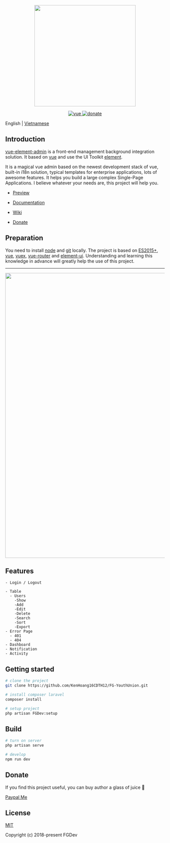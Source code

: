 <p align="center">
  <!-- Logo -->
  <img width="320" src="https://image.ibb.co/g8MGNf/FGDev-Logo.png">
</p>

<p align="center">
  <a href="https://github.com/vuejs/vue">
    <img src="https://img.shields.io/badge/vue-2.5.17-brightgreen.svg" alt="vue">
  </a>
  <a href="https://www.paypal.me/KenHoangDev">
    <img src="https://img.shields.io/badge/%24-donate-ff69b4.svg" alt="donate">
  </a>
</p>

English | [Vietnamese](./README.vi.md)

## Introduction

[vue-element-admin](http://panjiachen.github.io/vue-element-admin) is a front-end management background integration solution. It based on [vue](https://github.com/vuejs/vue) and use the UI Toolkit [element](https://github.com/ElemeFE/element).

It is a magical vue admin based on the newest development stack of vue, built-in i18n solution, typical templates for enterprise applications, lots of awesome features. It helps you build a large complex Single-Page Applications. I believe whatever your needs are, this project will help you.

- [Preview](#)

- [Documentation](#)

- [Wiki](#)

- [Donate](https://www.paypal.me/KenHoangDev)

## Preparation

You need to install [node](http://nodejs.org/) and [git](https://git-scm.com/) locally. The project is based on [ES2015+](http://es6.ruanyifeng.com/), [vue](https://cn.vuejs.org/index.html), [vuex](https://vuex.vuejs.org/zh-cn/), [vue-router](https://router.vuejs.org/zh-cn/) and [element-ui](https://github.com/ElemeFE/element).
Understanding and learning this knowledge in advance will greatly help the use of this project.

---

 <p align="center">
  <img width="900" src="https://image.ibb.co/cVq48L/dashboard.png">
</p>

## Features

```
- Login / Logout

- Table
  - Users
    -Show
    -Add
    -Edit
    -Delete
    -Search
    -Sort
    -Export
- Error Page
  - 401
  - 404
- Dashboard
- Notification
- Activity
```

## Getting started

```bash
# clone the project
git clone https://github.com/KenHoang16CDTH12/FG-YouthUnion.git

# install composer laravel
composer install

# setup project
php artisan FGDev:setup
```

## Build

```bash
# turn on server
php artisan serve

# develop
npm run dev
```

## Donate

If you find this project useful, you can buy author a glass of juice :tropical_drink:

[Paypal Me](https://www.paypal.me/KenHoangDev)

## License

[MIT](#)

Copyright (c) 2018-present FGDev
